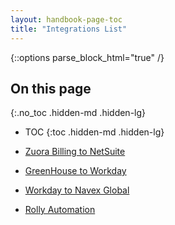 ```yaml
---
layout: handbook-page-toc
title: "Integrations List"
---
```


{::options parse_block_html="true" /}

<link rel="stylesheet" type="text/css" href="/stylesheets/biztech.css" />

## On this page
{:.no_toc .hidden-md .hidden-lg}

- TOC
{:toc .hidden-md .hidden-lg}

- [Zuora Billing to NetSuite](./zuora-billing-netsuite)
- [GreenHouse to Workday](./greehouse-workday/)
- [Workday to Navex Global](./workday-navex-gloabl/)
- [Rolly Automation](./rolly-updates-automation/)
